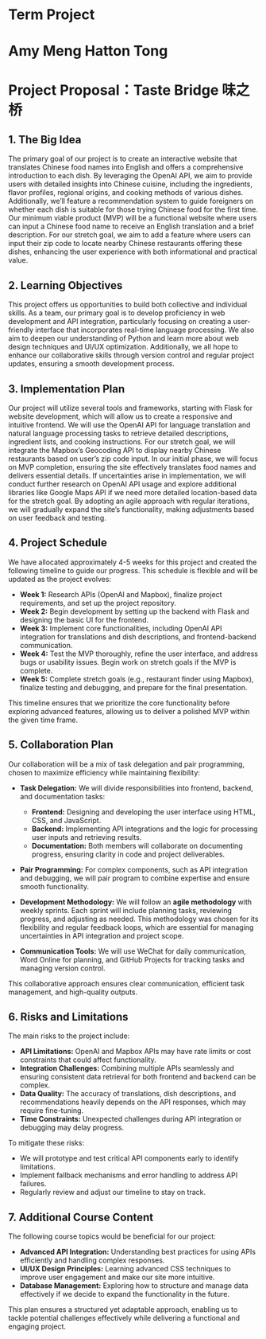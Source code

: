 # Term Project
# Amy Meng Hatton Tong

# Project Proposal：Taste Bridge 味之桥

## 1. The Big Idea
The primary goal of our project is to create an interactive website that translates Chinese food names into English and offers a comprehensive introduction to each dish. By leveraging the OpenAI API, we aim to provide users with detailed insights into Chinese cuisine, including the ingredients, flavor profiles, regional origins, and cooking methods of various dishes. Additionally, we’ll feature a recommendation system to guide foreigners on whether each dish is suitable for those trying Chinese food for the first time. Our minimum viable product (MVP) will be a functional website where users can input a Chinese food name to receive an English translation and a brief description. For our stretch goal, we aim to add a feature where users can input their zip code to locate nearby Chinese restaurants offering these dishes, enhancing the user experience with both informational and practical value. 

## 2. Learning Objectives
This project offers us opportunities to build both collective and individual skills. As a team, our primary goal is to develop proficiency in web development and API integration, particularly focusing on creating a user-friendly interface that incorporates real-time language processing. We also aim to deepen our understanding of Python and learn more about web design techniques and UI/UX optimization. Additionally, we all hope to enhance our collaborative skills through version control and regular project updates, ensuring a smooth development process. 

## 3. Implementation Plan
Our project will utilize several tools and frameworks, starting with Flask for website development, which will allow us to create a responsive and intuitive frontend. We will use the OpenAI API for language translation and natural language processing tasks to retrieve detailed descriptions, ingredient lists, and cooking instructions. For our stretch goal, we will integrate the Mapbox’s Geocoding API to display nearby Chinese restaurants based on user’s zip code input. In our initial phase, we will focus on MVP completion, ensuring the site effectively translates food names and delivers essential details. If uncertainties arise in implementation, we will conduct further research on OpenAI API usage and explore additional libraries like Google Maps API if we need more detailed location-based data for the stretch goal. By adopting an agile approach with regular iterations, we will gradually expand the site’s functionality, making adjustments based on user feedback and testing. 

## 4. Project Schedule
We have allocated approximately 4-5 weeks for this project and created the following timeline to guide our progress. This schedule is flexible and will be updated as the project evolves:

- **Week 1:** Research APIs (OpenAI and Mapbox), finalize project requirements, and set up the project repository.
- **Week 2:** Begin development by setting up the backend with Flask and designing the basic UI for the frontend.
- **Week 3:** Implement core functionalities, including OpenAI API integration for translations and dish descriptions, and frontend-backend communication.
- **Week 4:** Test the MVP thoroughly, refine the user interface, and address bugs or usability issues. Begin work on stretch goals if the MVP is complete.
- **Week 5:** Complete stretch goals (e.g., restaurant finder using Mapbox), finalize testing and debugging, and prepare for the final presentation.

This timeline ensures that we prioritize the core functionality before exploring advanced features, allowing us to deliver a polished MVP within the given time frame.

## 5. Collaboration Plan
Our collaboration will be a mix of task delegation and pair programming, chosen to maximize efficiency while maintaining flexibility:

- **Task Delegation:** We will divide responsibilities into frontend, backend, and documentation tasks:
  - **Frontend:** Designing and developing the user interface using HTML, CSS, and JavaScript.
  - **Backend:** Implementing API integrations and the logic for processing user inputs and retrieving results.
  - **Documentation:** Both members will collaborate on documenting progress, ensuring clarity in code and project deliverables.

- **Pair Programming:** For complex components, such as API integration and debugging, we will pair program to combine expertise and ensure smooth functionality.

- **Development Methodology:** We will follow an **agile methodology** with weekly sprints. Each sprint will include planning tasks, reviewing progress, and adjusting as needed. This methodology was chosen for its flexibility and regular feedback loops, which are essential for managing uncertainties in API integration and project scope.

- **Communication Tools:** We will use WeChat for daily communication, Word Online for planning, and GitHub Projects for tracking tasks and managing version control.

This collaborative approach ensures clear communication, efficient task management, and high-quality outputs.

## 6. Risks and Limitations
The main risks to the project include:

- **API Limitations:** OpenAI and Mapbox APIs may have rate limits or cost constraints that could affect functionality.
- **Integration Challenges:** Combining multiple APIs seamlessly and ensuring consistent data retrieval for both frontend and backend can be complex.
- **Data Quality:** The accuracy of translations, dish descriptions, and recommendations heavily depends on the API responses, which may require fine-tuning.
- **Time Constraints:** Unexpected challenges during API integration or debugging may delay progress.

To mitigate these risks:
- We will prototype and test critical API components early to identify limitations.
- Implement fallback mechanisms and error handling to address API failures.
- Regularly review and adjust our timeline to stay on track.

## 7. Additional Course Content
The following course topics would be beneficial for our project:

- **Advanced API Integration:** Understanding best practices for using APIs efficiently and handling complex responses.
- **UI/UX Design Principles:** Learning advanced CSS techniques to improve user engagement and make our site more intuitive.
- **Database Management:** Exploring how to structure and manage data effectively if we decide to expand the functionality in the future.


This plan ensures a structured yet adaptable approach, enabling us to tackle potential challenges effectively while delivering a functional and engaging project.